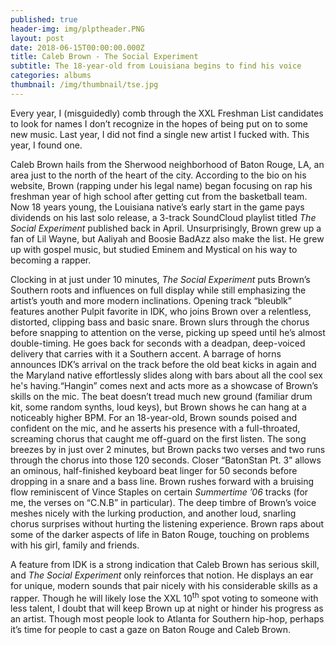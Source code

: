 ```yaml
---
published: true
header-img: img/plptheader.PNG
layout: post
date: 2018-06-15T00:00:00.000Z
title: Caleb Brown - The Social Experiment
subtitle: The 18-year-old from Louisiana begins to find his voice
categories: albums
thumbnail: /img/thumbnail/tse.jpg
---
```

<p>Every year, I (misguidedly) comb through the XXL Freshman List candidates to look for names I don&rsquo;t recognize in the hopes of being put on to some new music. Last year, I did not find a single new artist I fucked with. This year, I found one.</p>
<p>Caleb Brown hails from the Sherwood neighborhood of Baton Rouge, LA, an area just to the north of the heart of the city. According to the bio on his website, Brown (rapping under his legal name) began focusing on rap his freshman year of high school after getting cut from the basketball team. Now 18 years young, the Louisiana native&rsquo;s early start in the game pays dividends on his last solo release, a 3-track SoundCloud playlist titled <em>The Social Experiment</em> published back in April. Unsurprisingly, Brown grew up a fan of Lil Wayne, but Aaliyah and Boosie BadAzz also make the list. He grew up with gospel music, but studied Eminem and Mystical on his way to becoming a rapper.</p>
<p>Clocking in at just under 10 minutes, <em>The Social Experiment</em> puts Brown&rsquo;s Southern roots and influences on full display while still emphasizing the artist&rsquo;s youth and more modern inclinations. Opening track &ldquo;bleublk&rdquo; features another Pulpit favorite in IDK, who joins Brown over a relentless, distorted, clipping bass and basic snare. Brown slurs through the chorus before snapping to attention on the verse, picking up speed until he&rsquo;s almost double-timing. He goes back for seconds with a deadpan, deep-voiced delivery that carries with it a Southern accent. A barrage of horns announces IDK&rsquo;s arrival on the track before the old beat kicks in again and the Maryland native effortlessly slides along with bars about all the cool sex he's having.&ldquo;Hangin&rdquo; comes next and acts more as a showcase of Brown&rsquo;s skills on the mic. The beat doesn&rsquo;t tread much new ground (familiar drum kit, some random synths, loud keys), but Brown shows he can hang at a noticeably higher BPM. For an 18-year-old, Brown sounds poised and confident on the mic, and he asserts his presence with a full-throated, screaming chorus that caught me off-guard on the first listen. The song breezes by in just over 2 minutes, but Brown packs two verses and two runs through the chorus into those 120 seconds. Closer &ldquo;BatonStan Pt. 3&rdquo; allows an ominous, half-finished keyboard beat linger for 50 seconds before dropping in a snare and a bass line. Brown rushes forward with a bruising flow reminiscent of Vince Staples on certain <em>Summertime &rsquo;06 </em>tracks (for me, the verses on &ldquo;C.N.B&rdquo; in particular). The deep timbre of Brown&rsquo;s voice meshes nicely with the lurking production, and another loud, snarling chorus surprises without hurting the listening experience. Brown raps about some of the darker aspects of life in Baton Rouge, touching on problems with his girl, family and friends.</p>
<p>A feature from IDK is a strong indication that Caleb Brown has serious skill, and <em>The Social Experiment </em>only reinforces that notion. He displays an ear for unique, modern sounds that pair nicely with his considerable skills as a rapper. Though he will likely lose the XXL 10<sup>th</sup> spot voting to someone with less talent, I doubt that will keep Brown up at night or hinder his progress as an artist. Though most people look to Atlanta for Southern hip-hop, perhaps it&rsquo;s time for people to cast a gaze on Baton Rouge and Caleb Brown.</p>
